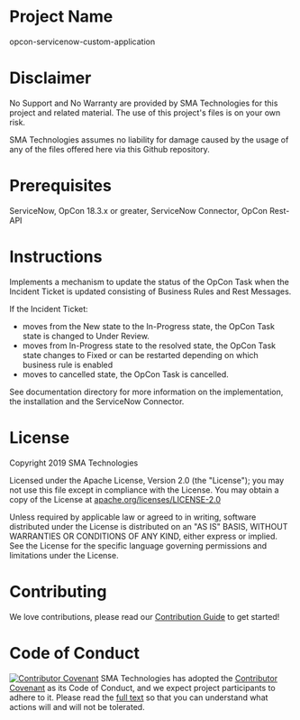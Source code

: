 # Project Name
opcon-servicenow-custom-application

# Disclaimer
No Support and No Warranty are provided by SMA Technologies for this project and related material. The use of this project's files is on your own risk.

SMA Technologies assumes no liability for damage caused by the usage of any of the files offered here via this Github repository.

# Prerequisites

ServiceNow,
OpCon 18.3.x or greater,
ServiceNow Connector,
OpCon Rest-API

# Instructions

Implements a mechanism to update the status of the OpCon Task when the Incident Ticket is updated consisting of Business Rules and Rest Messages.

If the Incident Ticket: 
* moves from the New state to the In-Progress state, the OpCon Task state is changed to Under Review.
* moves from In-Progress state to the resolved state, the OpCon Task state changes to Fixed or can be restarted depending on
  which business rule is enabled
* moves to cancelled state, the OpCon Task is cancelled.

See documentation directory for more information on the implementation, the installation and the ServiceNow Connector.

# License
Copyright 2019 SMA Technologies

Licensed under the Apache License, Version 2.0 (the "License");
you may not use this file except in compliance with the License.
You may obtain a copy of the License at [apache.org/licenses/LICENSE-2.0](http://www.apache.org/licenses/LICENSE-2.0)

Unless required by applicable law or agreed to in writing, software
distributed under the License is distributed on an "AS IS" BASIS,
WITHOUT WARRANTIES OR CONDITIONS OF ANY KIND, either express or implied.
See the License for the specific language governing permissions and
limitations under the License.

# Contributing
We love contributions, please read our [Contribution Guide](CONTRIBUTING.md) to get started!

# Code of Conduct
[![Contributor Covenant](https://img.shields.io/badge/Contributor%20Covenant-v2.0%20adopted-ff69b4.svg)](code-of-conduct.md)
SMA Technologies has adopted the [Contributor Covenant](CODE_OF_CONDUCT.md) as its Code of Conduct, and we expect project participants to adhere to it. Please read the [full text](CODE_OF_CONDUCT.md) so that you can understand what actions will and will not be tolerated.
